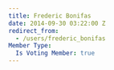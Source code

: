 ```yaml
---
title: Frederic Bonifas
date: 2014-09-30 03:22:00 Z
redirect_from:
  - /users/frederic_bonifas
Member Type:
  Is Voting Member: true
---
```


